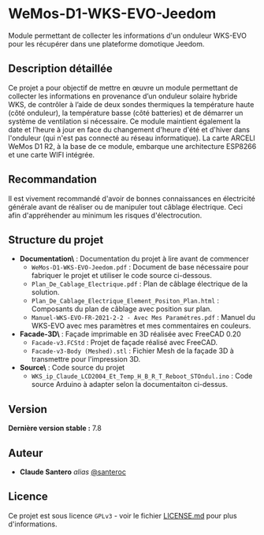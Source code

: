 # WeMos-D1-WKS-EVO-Jeedom
Module permettant de collecter les informations d'un onduleur WKS-EVO pour les récupérer dans une plateforme domotique Jeedom.

## Description détaillée

Ce projet a pour objectif de mettre en œuvre un module permettant de collecter les informations en provenance d’un onduleur solaire hybride WKS, de contrôler à l’aide de deux sondes thermiques la température haute (côté onduleur), la température basse (côté batteries) et de démarrer un système de ventilation si nécessaire. Ce module maintient également la date et l’heure à jour en face du changement d'heure d'été et d'hiver dans l'onduleur (qui n'est pas connecté au réseau informatique). La carte ARCELI WeMos D1 R2, à la base de ce module, embarque une architecture ESP8266 et une carte WIFI intégrée.

## Recommandation
Il est vivement recommandé d'avoir de bonnes connaissances en électricité générale avant de réaliser ou de manipuler tout câblage électrique.
Ceci afin d'appréhender au minimum les risques d'électrocution.

## Structure du projet
- **Documentation\\** : Documentation du projet à lire avant de commencer
	- ``WeMos-D1-WKS-EVO-Jeedom.pdf`` : Document de base nécessaire pour fabriquer le projet et utiliser le code source ci-dessous.
	- ``Plan_De_Cablage_Electrique.pdf`` : Plan de câblage électrique de la solution.
	- ``Plan_De_Cablage_Electrique_Element_Positon_Plan.html`` : Composants du plan de câblage avec position sur plan.
	- ``Manuel-WKS-EVO-FR-2021-2-2 - Avec Mes Paramétres.pdf`` : Manuel du WKS-EVO avec mes paramètres et mes commentaires en couleurs.
- **Facade-3D\\**     : Façade imprimable en 3D réalisée avec FreeCAD 0.20
	- ``Facade-v3.FCStd`` : Projet de façade réalisé avec FreeCAD.
	-  ``Facade-v3-Body (Meshed).stl`` : Fichier Mesh de la façade 3D à transmettre pour l'impression 3D.
- **Source\\**        : Code source du projet 
	-  ``WKS_ip_Claude_LCD2004_Et_Temp_H_B_R_T_Reboot_STOndul.ino`` : Code source Arduino à adapter selon la documentaiton ci-dessus.
	
## Version
**Dernière version stable :** 7.8

## Auteur
* **Claude Santero** _alias_ [@santeroc](https://github.com/santeroc)

## Licence

Ce projet est sous licence ``GPLv3`` - voir le fichier [LICENSE.md](LICENSE.md) pour plus d'informations.
